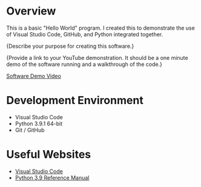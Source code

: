 # Overview

This is a basic "Hello World" program. I created this to demonstrate the use of Visual Studio Code, GitHub, and Python integrated together.

{Describe your purpose for creating this software.}

{Provide a link to your YouTube demonstration.  It should be a one minute demo of the software running and a walkthrough of the code.}

[Software Demo Video](http://youtube.link.goes.here)

# Development Environment

* Visual Studio Code
* Python 3.9.1 64-bit
* Git / GitHub


# Useful Websites

* [Visual Studio Code](https://byui-cse.github.io/cse310-course/lesson01/01-prove.html#:~:text=Using%20Version%20Control%20in%20VS%20Code%E2%80%94Microsoft)
* [Python 3.9 Reference Manual](https://docs.python.org/3.9/library/index.html)